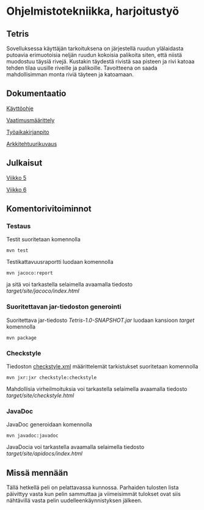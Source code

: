 # Ohjelmistotekniikka, harjoitustyö

## Tetris

Sovelluksessa käyttäjän tarkoituksena on järjestellä ruudun ylälaidasta putoavia erimuotoisia neljän ruudun kokoisia palikoita siten, että niistä muodostuu täysiä rivejä. Kustakin täydestä rivistä saa pisteen ja rivi katoaa tehden tilaa uusille riveille ja palikoille. Tavoitteena on saada mahdollisimman monta riviä täyteen ja katoamaan.

## Dokumentaatio

[Käyttöohje](https://github.com/luxville/ot-harjoitustyo/blob/master/dokumentaatio/kayttoohje.md)

[Vaatimusmäärittely](https://github.com/luxville/ot-harjoitustyo/blob/master/dokumentaatio/vaatimusmaarittely.md)

[Työaikakirjanpito](https://github.com/luxville/ot-harjoitustyo/blob/master/dokumentaatio/tuntikirjanpito.md)

[Arkkitehtuurikuvaus](https://github.com/luxville/ot-harjoitustyo/blob/master/dokumentaatio/arkkitehtuuri.md)

## Julkaisut

[Viikko 5](https://github.com/luxville/ot-harjoitustyo/releases/tag/tetris_vk5)

[Viikko 6](https://github.com/luxville/ot-harjoitustyo/releases/tag/tetris_vk6)

## Komentorivitoiminnot

### Testaus

Testit suoritetaan komennolla 

<code>mvn test</code>

Testikattavuusraportti luodaan komennolla 

<code>mvn jacoco:report</code>

ja sitä voi tarkastella selaimella avaamalla tiedosto *target/site/jacoco/index.html*

### Suoritettavan jar-tiedoston generointi

Suoritettava jar-tiedosto *Tetris-1.0-SNAPSHOT.jar* luodaan kansioon *target* komennolla

<code>mvn package</code>

### Checkstyle

Tiedoston [checkstyle.xml](https://github.com/luxville/ot-harjoitustyo/blob/master/Tetris/checkstyle.xml) määrittelemät tarkistukset suoritetaan komennolla 

<code>mvn jxr:jxr checkstyle:checkstyle</code>

Mahdollisia virheilmoituksia voi tarkastella selaimella avaamalla tiedosto *target/site/checkstyle.html*

### JavaDoc

JavaDoc generoidaan komennolla

<code>mvn javadoc:javadoc</code>

JavaDocia voi tarkastella avaamalla selaimella tiedosto *target/site/apidocs/index.html*

## Missä mennään

Tällä hetkellä peli on pelattavassa kunnossa. Parhaiden tulosten lista päivittyy vasta kun pelin sammuttaa ja viimeisimmät tulokset ovat siis nähtävillä vasta pelin uudelleenkäynnistyksen jälkeen.

